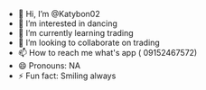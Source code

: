 - 👋 Hi, I’m @Katybon02
- 👀 I’m interested in dancing 
- 🌱 I’m currently learning trading 
- 💞️ I’m looking to collaborate on trading 
- 📫 How to reach me what's app ( 09152467572)
- 😄 Pronouns: NA
- ⚡ Fun fact: Smiling always 

<!---
Katybon02/Katybon02 is a ✨ special ✨ repository because its `README.md` (this file) appears on your GitHub profile.
You can click the Preview link to take a look at your changes.
--->
